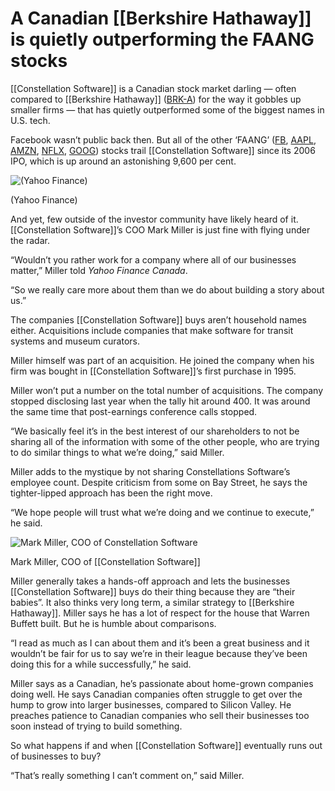 # A Canadian [[Berkshire Hathaway]] is quietly outperforming the FAANG stocks

[[Constellation Software]] is a Canadian stock market darling — often compared to [[Berkshire Hathaway]] ([BRK-A](https://ca.finance.yahoo.com/quote/BRK-A?p=BRK-A&.tsrc=fin-srch)) for the way it gobbles up smaller firms — that has quietly outperformed some of the biggest names in U.S. tech.

Facebook wasn’t public back then. But all of the other ‘FAANG’ ([FB](https://ca.finance.yahoo.com/quote/FB?p=FB&.tsrc=fin-srch), [AAPL](https://ca.finance.yahoo.com/quote/AAPL?p=AAPL&.tsrc=fin-srch), [AMZN](https://ca.finance.yahoo.com/quote/AMZN?p=AMZN&.tsrc=fin-srch), [NFLX](https://ca.finance.yahoo.com/quote/NFLX?p=NFLX&.tsrc=fin-srch), [GOOG](https://ca.finance.yahoo.com/quote/GOOG?p=GOOG&.tsrc=fin-srch)) stocks trail [[Constellation Software]] since its 2006 IPO, which is up around an astonishing 9,600 per cent.

![(Yahoo Finance)](https://s.yimg.com/ny/api/res/1.2/1jVh0Yi0TO0.qW3TEH4LlQ--/YXBwaWQ9aGlnaGxhbmRlcjt3PTk2MDtoPTQ3MjtjZj13ZWJw/https://img.huffingtonpost.com/asset/5cf6b40e210000730de6955f.png)

(Yahoo Finance)

And yet, few outside of the investor community have likely heard of it. [[Constellation Software]]’s COO Mark Miller is just fine with flying under the radar.

“Wouldn’t you rather work for a company where all of our businesses matter,” Miller told _Yahoo Finance Canada_.

“So we really care more about them than we do about building a story about us.”

The companies [[Constellation Software]] buys aren’t household names either. Acquisitions include companies that make software for transit systems and museum curators.

Miller himself was part of an acquisition. He joined the company when his firm was bought in [[Constellation Software]]’s first purchase in 1995.

Miller won’t put a number on the total number of acquisitions. The company stopped disclosing last year when the tally hit around 400. It was around the same time that post-earnings conference calls stopped.

“We basically feel it’s in the best interest of our shareholders to not be sharing all of the information with some of the other people, who are trying to do similar things to what we’re doing,” said Miller.

Miller adds to the mystique by not sharing Constellations Software’s employee count. Despite criticism from some on Bay Street, he says the tighter-lipped approach has been the right move.

“We hope people will trust what we’re doing and we continue to execute,” he said.

![Mark Miller, COO of Constellation Software](https://s.yimg.com/ny/api/res/1.2/44FsqiApNPET6Ofl9.XJQA--/YXBwaWQ9aGlnaGxhbmRlcjt3PTk2MDtoPTk2MDtjZj13ZWJw/https://img.huffingtonpost.com/asset/5cf6b537240000550b8573f6.jpeg)

Mark Miller, COO of [[Constellation Software]]

Miller generally takes a hands-off approach and lets the businesses [[Constellation Software]] buys do their thing because they are “their babies”. It also thinks very long term, a similar strategy to [[Berkshire Hathaway]]. Miller says he has a lot of respect for the house that Warren Buffett built. But he is humble about comparisons.

“I read as much as I can about them and it’s been a great business and it wouldn’t be fair for us to say we’re in their league because they’ve been doing this for a while successfully,” he said.

Miller says as a Canadian, he’s passionate about home-grown companies doing well. He says Canadian companies often struggle to get over the hump to grow into larger businesses, compared to Silicon Valley. He preaches patience to Canadian companies who sell their businesses too soon instead of trying to build something.

So what happens if and when [[Constellation Software]] eventually runs out of businesses to buy?

“That’s really something I can’t comment on,” said Miller.